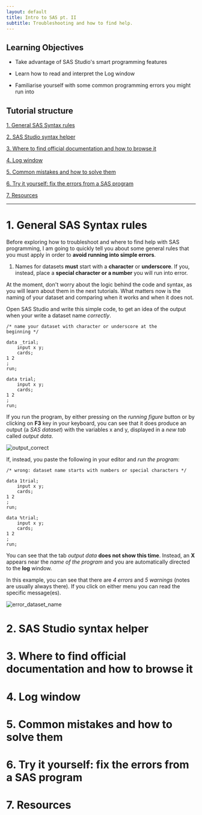 ```yaml
--- 
layout: default
title: Intro to SAS pt. II
subtitle: Troubleshooting and how to find help.
--- 
```


## Learning Objectives

* Take advantage of SAS Studio's smart programming features

* Learn how to read and interpret the Log window 

* Familiarise yourself with some common programming errors you might run into

## Tutorial structure

<a href="#sect1">1. General SAS Syntax rules</a>

<a href="#sect2">2. SAS Studio syntax helper</a>

<a href="#sect3">3. Where to find official documentation and how to browse it</a>

<a href="#sect4">4. Log window</a>

<a href="#sect5">5. Common mistakes and how to solve them</a>

<a href="#sect6">6. Try it yourself: fix the errors from a SAS program</a>

<a href="#sect7">7. Resources</a>

-----------------------------------------------

<a name="sect1"></a>

# 1. General SAS Syntax rules 

Before exploring how to troubleshoot and where to find help with SAS programming, I am going to quickly tell you about some general rules that you must apply in order to **avoid running into simple errors**. 

1. Names for datasets **must** start with a **character** or **underscore**. If you, instead, place a **special character or a number** you will run into error. 

At the moment, don't worry about the logic behind the code and syntax, as you will learn about them in the next tutorials. What matters now is the naming of your dataset and comparing when it works and when it does not. 

Open SAS Studio and write this simple code, to get an idea of the output when your write a dataset name *correctly*.  

```
/* name your dataset with character or underscore at the
beginning */

data _trial;
	input x y;
	cards;
1 2 
;
run;

data trial;
	input x y;
	cards;
1 2
;
run;
```

If you run the program, by either pressing on the *running figure* button or by clicking on **F3** key in your keyboard, you can see that it does produce an output (a *SAS dataset*) with the variables x and y, displayed in a *new tab* called *output data*. 

![output_correct](https://user-images.githubusercontent.com/80749213/112655495-baf3cd80-8e50-11eb-96d9-2222615f1e3c.png)

If, instead, you paste the following in your editor and *run the program*:

```
/* wrong: dataset name starts with numbers or special characters */ 

data 1trial;
	input x y;
	cards;
1 2
;
run;

data %trial;
	input x y;
	cards;
1 2 
;
run;
```

You can see that the tab *output data* **does not show this time**. Instead, an **X** appears near the *name of the program* and you are automatically directed to the **log** window.

In this example, you can see that there are *4 errors* and *5 warnings* (notes are usually always there). If you click on either menu you can read the specific message(es).

![error_dataset_name](https://user-images.githubusercontent.com/80749213/112657426-b4feec00-8e52-11eb-9541-d670ea01c690.png)



<a name="sect2"></a>

# 2. SAS Studio syntax helper


<a name="sect3"></a>

# 3. Where to find official documentation and how to browse it


<a name="sect4"></a>

# 4. Log window


<a name="sect5"></a>

# 5. Common mistakes and how to solve them 


<a name="sect6"></a>

# 6. Try it yourself: fix the errors from a SAS program


<a name="sect7"></a>

# 7. Resources